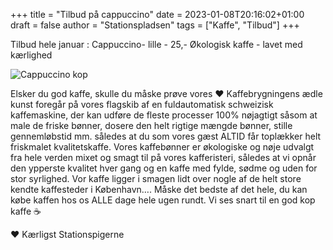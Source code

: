+++
title = "Tilbud på cappuccino"
date = 2023-01-08T20:16:02+01:00
draft = false
author = "Stationspladsen"
tags = ["Kaffe", "Tilbud"]
+++

Tilbud hele januar :
Cappuccino- lille - 25,-
Økologisk kaffe - lavet med kærlighed

![Cappuccino kop](/images/post-1.jpg)

Elsker du god kaffe, skulle du måske prøve vores ❤️
Kaffebrygningens ædle kunst foregår på vores flagskib af en fuldautomatisk schweizisk kaffemaskine, der kan udføre de fleste processer 100% nøjagtigt såsom at male de friske bønner, dosere den helt rigtige mængde bønner, stille gennemløbstid mm. således at du som vores gæst ALTID får toplækker helt friskmalet kvalitetskaffe. Vores kaffebønner er økologiske og nøje udvalgt fra hele verden mixet og smagt til på vores kafferisteri, således at vi opnår den ypperste kvalitet hver gang og en kaffe med fylde, sødme og uden for stor syrlighed. Vor kaffe ligger i smagen lidt over nogle af de helt store kendte kaffesteder i København…. Måske det bedste af det hele, du kan købe kaffen hos os ALLE dage hele ugen rundt. Vi ses snart til en god kop kaffe ☕️

❤️ Kærligst Stationspigerne
